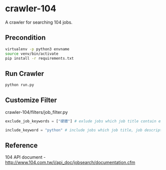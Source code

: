 # crawler-104
A crawler for searching 104 jobs.


## Precondition
```sh
virtualenv -p python3 envname
source venv/bin/activate
pip install -r requirements.txt
```

## Run Crawler
```sh
python run.py
```

## Customize Filter
crawler-104/filters/job_filter.py
```py
exclude_job_keywords = ["硬體"] # exlude jobs which job title contain exclude_job_keywords

include_keyword = "python" # include jobs which job title, job description or skills contain include_keyword
```

## Reference
104 API document - http://www.104.com.tw/i/api_doc/jobsearch/documentation.cfm
